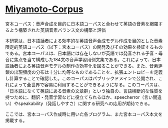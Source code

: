 # [Miyamoto-Corpus](https://miragerr.github.io/Miyamoto-Corpus/)
宮本コーパス：音声合成を目的に日本語コーパスと合わせて英語の音素を網羅するよう構築された英語音素バランス文の構築と評価

本研究は、日本語話者による効率的な英語音声合成モデル作成を目的とした音素限定的英語コーパス（以下：宮本コーパス）の開発及びその効果を検証するものである。宮本コーパスは、日本語には存在しないが英語では発音される子音・母音に焦点を当て構成した184文の音声学習用例文集である。これによって、日本語話者による英語音声モデルの制作の効率化を図ることができる。また、音素連鎖の出現頻度の分布は十分に均等なものであることを、拡張エントロピーを定義し計算することで確認した。このコーパスはパブリックドメインで公開され、これによって全世界で容易に利用することができるようになる。このコーパスは、「日本語になくて英語にある音素の文章群」という独自の、言語横断的な性質を持つために、翻訳・発音学習などに役立てられるほか、speecherror（言い間違い）やspeakability（発話しやすさ）に関する研究への応用が期待できる。


ここでは、宮本コーパス作成時に用いた各プログラム、また宮本コーパス本文を掲載する。
